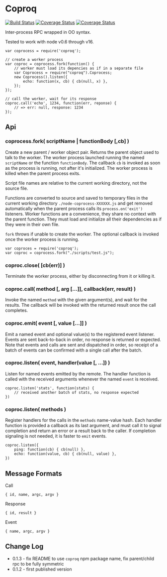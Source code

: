 Coproq
=========
[![Build Status](https://api.travis-ci.com/andrasq/node-coprocess.svg?branch=master)](https://travis-ci.com/github/andrasq/node-coprocess?branch=master)
[![Coverage Status](https://codecov.io/github/andrasq/node-coprocess/coverage.svg?branch=master)](https://codecov.io/github/andrasq/node-coprocess?branch=master)
[![Coverage Status](https://coveralls.io/repos/github/andrasq/node-coprocess/badge.svg?branch=master)](https://coveralls.io/github/andrasq/node-coprocess?branch=master)


Inter-process RPC wrapped in OO syntax.

Tested to work with node v0.6 through v16.

    var coprocess = require('coproq');

    // create a worker process
    var coproc = coprocess.fork(function() {
        // worker must load its depencies as if in a separate file
        var Coprocess = require("coproq").Coprocess;
        new Coprocess().listen({
            echo: function(x, cb) { cb(null, x) },
        });
    });

    // call the worker, wait for its response
    coproc.call('echo', 1234, function(err, reponse) {
        // => err: null, response: 1234
    });

Api
----------------

### coprocess.fork( scriptName | functionBody [,cb] )

Create a new parent / worker object pair.  Returns the parent object used to talk to the
worker.  The worker process launched running the named `scriptName` or the function
`functionBody`.  The callback `cb` is invoked as soon as the process is running, not
after it's initialized.  The worker process is killed when the parent process exits.

Script file names are relative to the current working directory, not the source file.

Functions are converted to source and saved to temporary files in the current working directory
`./node-coprocess-XXXXXX.js` and get removed automatically when the parent process calls its
`process.on('exit')` listeners.  Worker functions are a convenience, they share no context
with the parent function.  They must load and initialize all their dependencies as if they
were in their own file.

`fork` throws if unable to create the worker.  The optional callback is invoked once the
worker process is running.

    var coproces = require('coproq');
    var coproc = coprocess.fork("./scripts/test.js");

### coproc.close( [cb(err)] )

Terminate the worker process, either by disconnecting from it or killing it.

### coproc.call( method [, arg [...]], callback(err, result) )

Invoke the named `method` with the given argument(s), and wait for the results.
The callback will be invoked with the returned result once the call completes.

### coproc.emit( event [, value [...]] )

Emit a named event and optional value(s) to the registered event listener.  Events are sent
back-to-back in order, no response is returned or expected.  Note that events and calls are
sent and dispatched in order, so receipt of a batch of events can be confirmed with a single
call after the batch.

### coproc.listen( event, handler(value [, ...]) )

Listen for named events emitted by the remote.  The handler function is called
with the received arguments whenever the named `event` is received.

    coproc.listen('stats', function(stats) {
        // received another batch of stats, no response expected
    })

### coproc.listen( methods )

Register handlers for the calls in the `methods` name-value hash.  Each handler function is
provided a callback as its last argument, and must call it to signal completion and return
an error or a result back to the caller.  If completion signaling is not needed, it is
faster to `emit` events.

    coproc.listen({
        ping: function(cb) { cb(null) },
        echo: function(value, cb) { cb(null, value) },
    })


Message Formats
----------------

Call

    { id, name, argc, argv }

Response

    { id, result }

Event

    { name, argc, argv }


Change Log
----------------

- 0.1.3 - fix README to use `coproq` npm package name, fix parent/child rpc to be fully symmetric
- 0.1.2 - first published version
